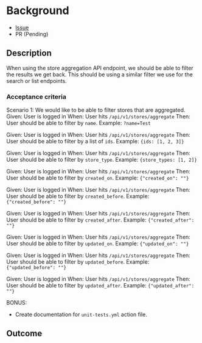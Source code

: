 # Background

- [Issue](https://github.com/Evanlab02/ShoppingListApp/issues/134)
- PR (Pending)

## Description

When using the store aggregation API endpoint, we should be able to filter the results we get back. This should be using a similar filter we use for the search or list endpoints.

### Acceptance criteria

Scenario 1: We would like to be able to filter stores that are aggregated.
Given: User is logged in
When: User hits `/api/v1/stores/aggregate`
Then: User should be able to filter by `name`.
Example: `?name=Test`

Given: User is logged in
When: User hits `/api/v1/stores/aggregate`
Then: User should be able to filter by a list of `ids`.
Example: `{ids: [1, 2, 3]}`

Given: User is logged in
When: User hits `/api/v1/stores/aggregate`
Then: User should be able to filter by `store_type`.
Example: `{store_types: [1, 2]}`

Given: User is logged in
When: User hits `/api/v1/stores/aggregate`
Then: User should be able to filter by `created_on`.
Example: `{"created_on": ""}`

Given: User is logged in
When: User hits `/api/v1/stores/aggregate`
Then: User should be able to filter by `created_before`.
Example: `{"created_before": ""}`

Given: User is logged in
When: User hits `/api/v1/stores/aggregate`
Then: User should be able to filter by `created_after`.
Example: `{"created_after": ""}`

Given: User is logged in
When: User hits `/api/v1/stores/aggregate`
Then: User should be able to filter by `updated_on`.
Example: `{"updated_on": ""}`

Given: User is logged in
When: User hits `/api/v1/stores/aggregate`
Then: User should be able to filter by `updated_before`.
Example: `{"updated_before": ""}`

Given: User is logged in
When: User hits `/api/v1/stores/aggregate`
Then: User should be able to filter by `updated_after`.
Example: `{"updated_after": ""}`

BONUS:

- Create documentation for `unit-tests.yml` action file.
## Outcome
